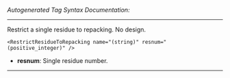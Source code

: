 _Autogenerated Tag Syntax Documentation:_

---
Restrict a single residue to repacking. No design.

```
<RestrictResidueToRepacking name="(string)" resnum="(positive_integer)" />
```

-   **resnum**: Single residue number.

---

